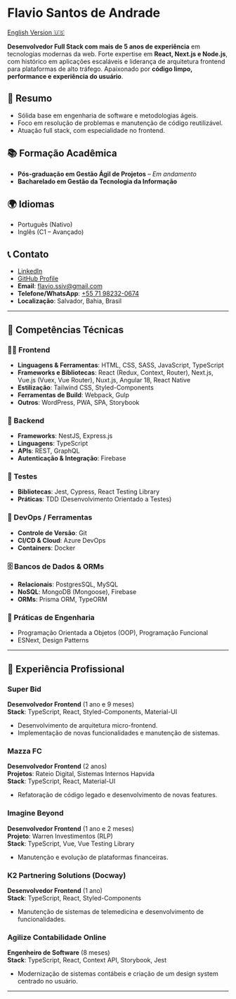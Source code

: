 # Flavio Santos de Andrade

[English Version 🇺🇸](./README.md)

**Desenvolvedor Full Stack com mais de 5 anos de experiência** em tecnologias modernas da web. Forte expertise em **React, Next.js e Node.js**, com histórico em aplicações escaláveis e liderança de arquitetura frontend para plataformas de alto tráfego. Apaixonado por **código limpo, performance e experiência do usuário**.

## 🎯 Resumo

- Sólida base em engenharia de software e metodologias ágeis.
- Foco em resolução de problemas e manutenção de código reutilizável.
- Atuação full stack, com especialidade no frontend.

## 📚 Formação Acadêmica

- **Pós-graduação em Gestão Ágil de Projetos** – _Em andamento_
- **Bacharelado em Gestão da Tecnologia da Informação**

## 🌍 Idiomas

- Português (Nativo)
- Inglês (C1 – Avançado)

## 📞 Contato

- [LinkedIn](https://www.linkedin.com/in/flavio-andrade-dev/)
- [GitHub Profile](https://github.com/fsassiv)
- **Email**: <flavio.ssiv@gmail.com>
- **Telefone/WhatsApp**: [+55 71 98232-0674](https://api.whatsapp.com/send?1=pt_BR&phone=5571982320674)
- **Localização**: Salvador, Bahia, Brasil

---

## 🧠 Competências Técnicas

### 🧑‍💻 Frontend

- **Linguagens & Ferramentas**: HTML, CSS, SASS, JavaScript, TypeScript
- **Frameworks e Bibliotecas**: React (Redux, Context, Router), Next.js, Vue.js (Vuex, Vue Router), Nuxt.js, Angular 18, React Native
- **Estilização**: Tailwind CSS, Styled-Components
- **Ferramentas de Build**: Webpack, Gulp
- **Outros**: WordPress, PWA, SPA, Storybook

### 🔁 Backend

- **Frameworks**: NestJS, Express.js
- **Linguagens**: TypeScript
- **APIs**: REST, GraphQL
- **Autenticação & Integração**: Firebase

### 🧪 Testes

- **Bibliotecas**: Jest, Cypress, React Testing Library
- **Práticas**: TDD (Desenvolvimento Orientado a Testes)

### 🧰 DevOps / Ferramentas

- **Controle de Versão**: Git
- **CI/CD & Cloud**: Azure DevOps
- **Containers**: Docker

### 🗄️ Bancos de Dados & ORMs

- **Relacionais**: PostgresSQL, MySQL
- **NoSQL**: MongoDB (Mongoose), Firebase
- **ORMs**: Prisma ORM, TypeORM

### 📐 Práticas de Engenharia

- Programação Orientada a Objetos (OOP), Programação Funcional
- ESNext, Design Patterns

---

## 💼 Experiência Profissional

### Super Bid

**Desenvolvedor Frontend** (1 ano e 9 meses)  
**Stack**: TypeScript, React, Styled-Components, Material-UI

- Desenvolvimento de arquitetura micro-frontend.
- Implementação de novas funcionalidades e manutenção de sistemas.

### Mazza FC

**Desenvolvedor Frontend** (2 anos)  
**Projetos**: Rateio Digital, Sistemas Internos Hapvida  
**Stack**: TypeScript, React, Material-UI

- Refatoração de código legado e desenvolvimento de novas features.

### Imagine Beyond

**Desenvolvedor Frontend** (1 ano e 2 meses)  
**Projeto**: Warren Investimentos (RLP)  
**Stack**: TypeScript, Vue, Vue Testing Library

- Manutenção e evolução de plataformas financeiras.

### K2 Partnering Solutions (Docway)

**Desenvolvedor Frontend** (1 ano)  
**Stack**: TypeScript, React, Styled-Components

- Manutenção de sistemas de telemedicina e desenvolvimento de funcionalidades.

### Agilize Contabilidade Online

**Engenheiro de Software** (8 meses)  
**Stack**: TypeScript, React, Context API, Storybook, Jest

- Modernização de sistemas contábeis e criação de um design system centrado no usuário.

---
